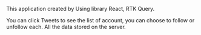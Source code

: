 This application created by Using library React, RTK Query.

You can click Tweets to see the list of account, you can choose to follow or unfollow each. All the data stored on the server. 